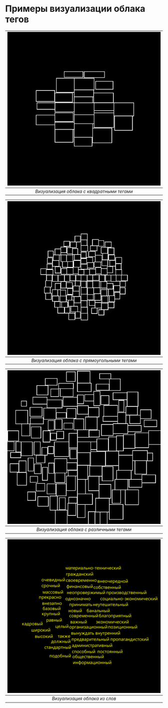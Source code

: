 # Примеры визуализации облака тегов

| ![Облако с квадратными тегами](./Assets/ImagesResources/25_rect.jpeg) |
|:----------------------------------------------------------------------:|
|               *Визуализация облака с квадратными тегами*               |

| ![Облако с прямоугольными тегами](./Assets/ImagesResources/70_squares.jpeg) |
|:----------------------------------------------------------------------------:|
|                *Визуализация облака с прямоугольными тегами*                 |

| ![Облако с различными тегам](./Assets/ImagesResources/75_rect.jpeg) |
|:--------------------------------------------------------------------:|
|              *Визуализация облака с различными тегами*               |

| ![Облако из слов](./Assets/ImagesResources/TagsCloud.png) |
|:----------------------------------------------------------:|
|               *Визуализация облака из слов*                |
